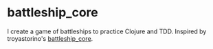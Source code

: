 # battleship_core

I create a game of battleships to practice Clojure and TDD. Inspired by troyastorino's [battleship_core](https://github.com/troyastorino/battleship).
